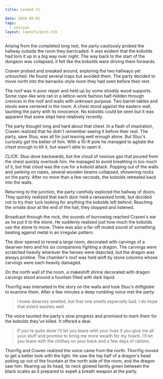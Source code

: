 ```yaml
---
title: Locked In

date: 2018-05-01
tags:
  - session
layout: layouts/post.njk
---
```


Arising from the completed long rest, the party cautiously probed the hallway outside the room they barricaded. It was evident that the kobolds had torn it up in a big way over night. The way back to the start of the dungeon was collapsed, it felt like the kobolds were driving them forwards.

Craven probed and sneaked around, exploring the two hallways yet untouched. He found several traps but avoided them. The party decided to move north into the barracks-style room they had seen before their rest.

The roof was in poor repair and held up by some shoddy wood supports. Some rope-like wire ran in a lattice-work fashion half-hidden through crevices in the roof and walls with unknown purpose. Two barrel-tables and stools were centered in the room. A chest stood against the eastern wall, taunting the party with its innocence. No kobolds could be seen but it was apparent that some slept here relatively recently.

The party thought long and hard about that chest. In a flash of inspiration, Craven realized that he didn't remember seeing it before their rest. The party, save Stuu, was all for just leaving well enough alone. But Stuu's curiosity got the better of him. With a 10-ft pole he managed to agitate the chest enough to tilt it, but wasn't able to open it.

_CLICK._ Stuu dove backwards, but the cloud of noxious gas that poured from the chest quickly overtook him. He managed to avoid breathing in too much of it, but that cloud was the cue for a kobold attack. Popping out of the walls and yanking on ropes, several wooden beams collapsed, showering rocks on the party. After no more than a few seconds, the kobolds retreated back into the walls.

Returning to the junction, the party carefully explored the hallway of doors. They quickly realized that each door held a ransacked tomb, but decided not to try their luck looking for anything the kobolds left behind. Reaching the ornate door at the end of the hall, they stopped and listened.

Broadcast through the rock, the sounds of burrowing reached Craven's ear as he put it to the stone. He suddenly realized just how much the kobolds use the stone to move. There was also a far-off muted sound of something beating against metal in an irregular pattern.

The door opened to reveal a large room, decorated with carvings of a dwarven hero and his six companions fighting a dragon. The carvings were scratched heavily wherever the heroes were depicted, but the dragon was always pristine. The chamber's roof was held aloft by stone columns whose carvings were each heavily damaged.

On the north wall of the room, a makeshift shrine decorated with dragon carvings stood around a fountain filled with dark liquid.

Thorrfig was interseted in the story on the walls and took Stuu's driftglobe to examine them. After a few minutes a deep rumbling voice met the party:

> I knew dwarves smelled, but that one smells especially bad. I do hope that shield washes well.

The voice taunted the party's slow progress and promised to mark them for the kobolds they've killed. It offered a deal.

> If you're quite done I'll let you leave with your lives if you give me all your stuff and promise to bring me more wealth for my hoard. I'll let you leave with the clothes on your back and a few days of rations.

Thorrfig and Craven realized the voice came from the north. Thorrfig moved to get a better look with the light. He saw the top half of a dragon's head poking up out of the fountain at the north side of the room, and the dragon saw him. Rearing up its head, its neck glowed faintly green between the black scales as it prepared to expell a breath weapon at the party.